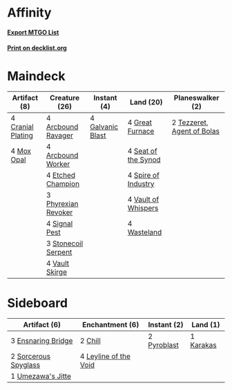 # Affinity

#### [Export MTGO List](../collection/Affinity/Affinity.txt)
#### [Print on decklist.org](http://decklist.org/?deckmain=4%09Arcbound%20Ravager%0A4%09Arcbound%20Worker%0A4%09Cranial%20Plating%0A4%09Etched%20Champion%0A4%09Galvanic%20Blast%0A4%09Great%20Furnace%0A4%09Mox%20Opal%0A3%09Phyrexian%20Revoker%0A4%09Seat%20of%20the%20Synod%0A4%09Signal%20Pest%0A4%09Spire%20of%20Industry%0A3%09Stonecoil%20Serpent%0A2%09Tezzeret,%20Agent%20of%20Bolas%0A4%09Vault%20Skirge%0A4%09Vault%20of%20Whispers%0A4%09Wasteland&deckside=2%09Chill%0A3%09Ensnaring%20Bridge%0A1%09Karakas%0A4%09Leyline%20of%20the%20Void%0A2%09Pyroblast%0A2%09Sorcerous%20Spyglass%0A1%09Umezawa's%20Jitte)
# Maindeck

|                                       Artifact (8)                                        |                                        Creature (26)                                         |                                        Instant (4)                                        |                                          Land (20)                                           |                                          Planeswalker (2)                                           |
|-------------------------------------------------------------------------------------------|----------------------------------------------------------------------------------------------|-------------------------------------------------------------------------------------------|----------------------------------------------------------------------------------------------|-----------------------------------------------------------------------------------------------------|
|4 [Cranial Plating](http://gatherer.wizards.com/Pages/Card/Details.aspx?multiverseid=51184)|4 [Arcbound Ravager](http://gatherer.wizards.com/Pages/Card/Details.aspx?multiverseid=50943)  |4 [Galvanic Blast](http://gatherer.wizards.com/Pages/Card/Details.aspx?multiverseid=442781)|4 [Great Furnace](http://gatherer.wizards.com/Pages/Card/Details.aspx?multiverseid=389542)    |2 [Tezzeret, Agent of Bolas](http://gatherer.wizards.com/Pages/Card/Details.aspx?multiverseid=214065)|
|4 [Mox Opal](http://gatherer.wizards.com/Pages/Card/Details.aspx?multiverseid=397719)      |4 [Arcbound Worker](http://gatherer.wizards.com/Pages/Card/Details.aspx?multiverseid=222733)  |                                                                                           |4 [Seat of the Synod](http://gatherer.wizards.com/Pages/Card/Details.aspx?multiverseid=420940)|                                                                                                     |
|                                                                                           |4 [Etched Champion](http://gatherer.wizards.com/Pages/Card/Details.aspx?multiverseid=397710)  |                                                                                           |4 [Spire of Industry](http://gatherer.wizards.com/Pages/Card/Details.aspx?multiverseid=423851)|                                                                                                     |
|                                                                                           |3 [Phyrexian Revoker](http://gatherer.wizards.com/Pages/Card/Details.aspx?multiverseid=383343)|                                                                                           |4 [Vault of Whispers](http://gatherer.wizards.com/Pages/Card/Details.aspx?multiverseid=205313)|                                                                                                     |
|                                                                                           |4 [Signal Pest](http://gatherer.wizards.com/Pages/Card/Details.aspx?multiverseid=213773)      |                                                                                           |4 [Wasteland](http://gatherer.wizards.com/Pages/Card/Details.aspx?multiverseid=413790)        |                                                                                                     |
|                                                                                           |3 [Stonecoil Serpent](http://gatherer.wizards.com/Pages/Card/Details.aspx?multiverseid=473197)|                                                                                           |                                                                                              |                                                                                                     |
|                                                                                           |4 [Vault Skirge](http://gatherer.wizards.com/Pages/Card/Details.aspx?multiverseid=217984)     |                                                                                           |                                                                                              |                                                                                                     |


# Sideboard

|                                         Artifact (6)                                          |                                        Enchantment (6)                                         |                                    Instant (2)                                     |                                      Land (1)                                      |
|-----------------------------------------------------------------------------------------------|------------------------------------------------------------------------------------------------|------------------------------------------------------------------------------------|------------------------------------------------------------------------------------|
|3 [Ensnaring Bridge](http://gatherer.wizards.com/Pages/Card/Details.aspx?multiverseid=15866)   |2 [Chill](http://gatherer.wizards.com/Pages/Card/Details.aspx?multiverseid=15444)               |2 [Pyroblast](http://gatherer.wizards.com/Pages/Card/Details.aspx?multiverseid=4083)|1 [Karakas](http://gatherer.wizards.com/Pages/Card/Details.aspx?multiverseid=413782)|
|2 [Sorcerous Spyglass](http://gatherer.wizards.com/Pages/Card/Details.aspx?multiverseid=435407)|4 [Leyline of the Void](http://gatherer.wizards.com/Pages/Card/Details.aspx?multiverseid=107682)|                                                                                    |                                                                                    |
|1 [Umezawa's Jitte](http://gatherer.wizards.com/Pages/Card/Details.aspx?multiverseid=81979)    |                                                                                                |                                                                                    |                                                                                    |

